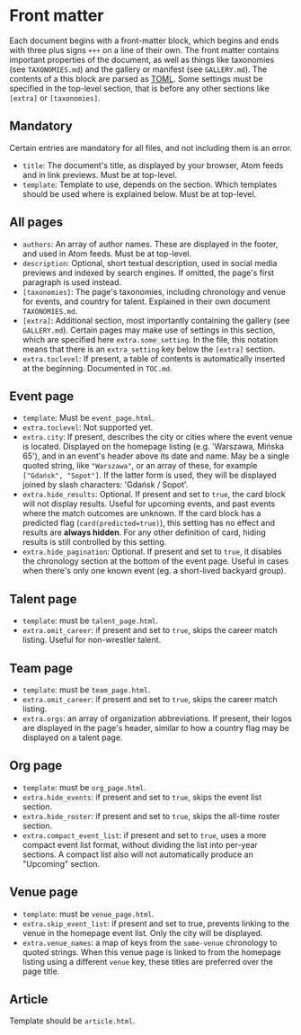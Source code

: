 # Front matter

Each document begins with a front-matter block, which begins and ends with three plus signs `+++` on a line of their own.
The front matter contains important properties of the document, as well as things like taxonomies (see `TAXONOMIES.md`) and the gallery or manifest (see `GALLERY.md`).
The contents of a this block are parsed as [TOML](https://toml.io/en/).
Some settings must be specified in the top-level section, that is before any other sections like `[extra]` or `[taxonomies]`.

## Mandatory

Certain entries are mandatory for all files, and not including them is an error.

* `title`: The document's title, as displayed by your browser, Atom feeds and in link previews. Must be at top-level.
* `template`: Template to use, depends on the section. Which templates should be used where is explained below. Must be at top-level.

## All pages

* `authors`: An array of author names. These are displayed in the footer, and used in Atom feeds. Must be at top-level.
* `description`: Optional, short textual description, used in social media previews and indexed by search engines. If omitted, the page's first paragraph is used instead.
* `[taxonomies]`: The page's taxonomies, including chronology and venue for events, and country for talent. Explained in their own document `TAXONOMIES.md`.
* `[extra]`: Additional section, most importantly containing the gallery (see `GALLERY.md`). Certain pages may make use of settings in this section, which are specified here `extra.some_setting`. In the file, this notation means that there is an `extra_setting` key below the `[extra]` section.
* `extra.toclevel`: If present, a table of contents is automatically inserted at the beginning. Documented in `TOC.md`.

## Event page

* `template`: Must be `event_page.html`.
* `extra.toclevel`: Not supported yet.
* `extra.city`: If present, describes the city or cities where the event venue is located. Displayed on the homepage listing (e.g. 'Warszawa, Mińska 65'), and in an event's header above its date and name. May be a single quoted string, like `"Warszawa"`, or an array of these, for example `["Gdańsk", "Sopot"]`. If the latter form is used, they will be displayed joined by slash characters: 'Gdańsk / Sopot'.
* `extra.hide_results`: Optional. If present and set to `true`, the card block will not display results. Useful for upcoming events, and past events where the match outcomes are unknown. If the card block has a predicted flag (`card(predicted=true)`), this setting has no effect and results are **always hidden**. For any other definition of card, hiding results is still controlled by this setting.
* `extra.hide_pagination`: Optional. If present and set to `true`, it disables the chronology section at the bottom of the event page. Useful in cases when there's only one known event (eg. a short-lived backyard group).

## Talent page

* `template`: must be `talent_page.html`.
* `extra.omit_career`: if present and set to `true`, skips the career match listing. Useful for non-wrestler talent.

## Team page

* `template`: must be `team_page.html`.
* `extra.omit_career`: if present and set to `true`, skips the career match listing.
* `extra.orgs`: an array of organization abbreviations. If present, their logos are displayed in the page's header, similar to how a country flag may be displayed on a talent page.

## Org page

* `template`: must be `org_page.html`.
* `extra.hide_events`: if present and set to `true`, skips the event list section.
* `extra.hide_roster`: if present and set to `true`, skips the all-time roster section.
* `extra.compact_event_list`: if present and set to `true`, uses a more compact event list format, without dividing the list into per-year sections. A compact list also will not automatically produce an "Upcoming" section.

## Venue page

* `template`: must be `venue_page.html`.
* `extra.skip_event_list`: if present and set to true, prevents linking to the venue in the homepage event list. Only the city will be displayed.
* `extra.venue_names`: a map of keys from the `same-venue` chronology to quoted strings. When this venue page is linked to from the homepage listing using a different `venue` key, these titles are preferred over the page title.

## Article

Template should be `article.html`.
